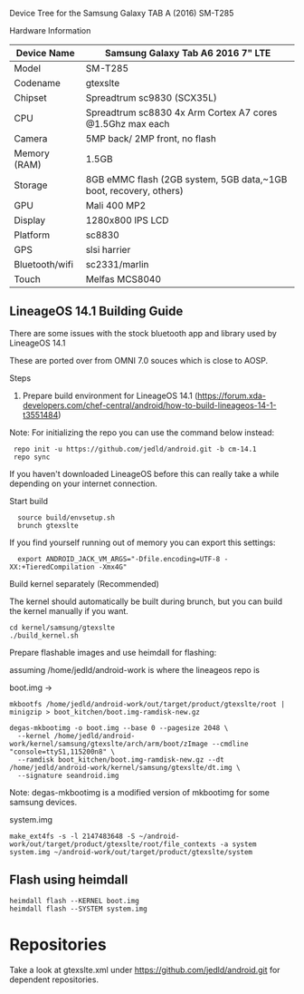 Device Tree for the Samsung Galaxy TAB A (2016) SM-T285

Hardware Information

| Device Name     | Samsung Galaxy Tab A6 2016 7" LTE|
|-----------------|-----------------------------|
|Model            | SM-T285                     |
|Codename         | gtexslte                    |
|Chipset          |Spreadtrum sc9830 (SCX35L)   |
|CPU              |Spreadtrum sc8830 4x Arm Cortex A7 cores @1.5Ghz max each|
|Camera           |5MP back/ 2MP front, no flash|
|Memory (RAM)     | 1.5GB                       |
|Storage          |8GB eMMC flash (2GB system, 5GB data,~1GB boot, recovery, others) |
|GPU              |Mali 400 MP2                 |
|Display          |1280x800 IPS LCD             |
|Platform         |sc8830                       |
|GPS              |slsi harrier                 |
|Bluetooth/wifi   |sc2331/marlin                |
|Touch            |Melfas MCS8040               |

LineageOS 14.1 Building Guide
------------------------------

There are some issues with the stock bluetooth app and library used by LineageOS 14.1

These are ported over from OMNI 7.0 souces which is close to AOSP.

Steps

1. Prepare build environment for LineageOS 14.1 (https://forum.xda-developers.com/chef-central/android/how-to-build-lineageos-14-1-t3551484)

Note: For initializing the repo you can use the command below instead:

```
 repo init -u https://github.com/jedld/android.git -b cm-14.1
 repo sync
```

If you haven't downloaded LineageOS before this can really take a while depending on your internet connection.

Start build

```
  source build/envsetup.sh
  brunch gtexslte
```

If you find yourself running out of memory you can export this settings:

```
  export ANDROID_JACK_VM_ARGS="-Dfile.encoding=UTF-8 -XX:+TieredCompilation -Xmx4G"
```

Build kernel separately (Recommended)

The kernel should automatically be built during brunch, but you can build the kernel manually if you want.

```
cd kernel/samsung/gtexslte
./build_kernel.sh
```

Prepare flashable images and use heimdall for flashing:

assuming /home/jedld/android-work is where the lineageos repo is

boot.img ->

```
mkbootfs /home/jedld/android-work/out/target/product/gtexslte/root | minigzip > boot_kitchen/boot.img-ramdisk-new.gz

degas-mkbootimg -o boot.img --base 0 --pagesize 2048 \
  --kernel /home/jedld/android-work/kernel/samsung/gtexslte/arch/arm/boot/zImage --cmdline "console=ttyS1,115200n8" \
  --ramdisk boot_kitchen/boot.img-ramdisk-new.gz --dt /home/jedld/android-work/kernel/samsung/gtexslte/dt.img \
  --signature seandroid.img
```

Note: degas-mkbootimg is a modified version of mkbootimg for some samsung devices.

system.img
```
make_ext4fs -s -l 2147483648 -S ~/android-work/out/target/product/gtexslte/root/file_contexts -a system system.img ~/android-work/out/target/product/gtexslte/system
```

Flash using heimdall
--------------------

```
heimdall flash --KERNEL boot.img
heimdall flash --SYSTEM system.img
```

Repositories
============

Take a look at gtexslte.xml under https://github.com/jedld/android.git for dependent repositories.
